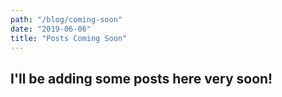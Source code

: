```yaml
---
path: "/blog/coming-soon"
date: "2019-06-06"
title: "Posts Coming Soon"
---
```

## I'll be adding some posts here very soon!